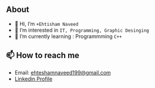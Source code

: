 ## About
- 👋 Hi, I’m `+Ehtisham Naveed`
- 👀 I’m interested in ``` IT, Programming, Graphic Desinging ```
- 🌱 I’m currently learning : Programmming ``` C++ ```

## 📫 How to reach me 
- Email: ehteshamnaveed199@gmail.com
- [Linkedin Profile](https://www.linkedin.com/in/ehtesham-naveed-65b765201/) 

<!---
ehteshamnaveed/ehteshamnaveed is a ✨ special ✨ repository because its `README.md` (this file) appears on your GitHub profile.
You can click the Preview link to take a look at your changes.
--->
